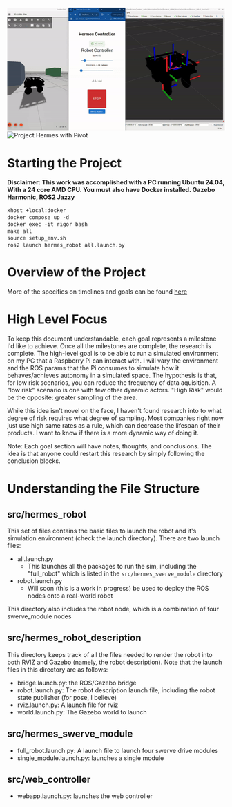 ![Project Hermes Full](/assets/DemoAll.gif "Project Hermes")
![Project Hermes with Pivot](/assets/pivot.gif "Project Hermes")

# Starting the Project

**Disclaimer: This work was accomplished with a PC running Ubuntu 24.04, With a 24 core AMD CPU. You must also have Docker installed. Gazebo Harmonic, ROS2 Jazzy**

```
xhost +local:docker
docker compose up -d
docker exec -it rigor bash
make all
source setup_env.sh
ros2 launch hermes_robot all.launch.py 
```

# Overview of the Project

More of the specifics on timelines and goals can be found [here](/LIVING_DOC.md)

# High Level Focus

To keep this document understandable, each goal represents a milestone I'd like to achieve. Once all the milestones are complete, the research is complete. The high-level goal is to be able to run a simulated environment on my PC that a Raspberry Pi can interact with. I will vary the environment and the ROS params that the Pi consumes to simulate how it behaves/achieves autonomy in a simulated space. The hypothesis is that, for low risk scenarios, you can reduce the frequency of data aquisition. A "low risk" scenario is one with few other dynamic actors. "High Risk" would be the opposite: greater sampling of the area. 

While this idea isn't novel on the face, I haven't found research into to what degree of risk requires what degree of sampling. Most companies right now just use high same rates as a rule, which can decrease the lifespan of their products. I want to know if there is a more dynamic way of doing it.

Note: Each goal section will have notes, thoughts, and conclusions. The idea is that anyone could restart this research by simply following the conclusion blocks.

# Understanding the File Structure

## src/hermes_robot

This set of files contains the basic files to launch the robot and it's simulation environment (check the launch directory). There are two launch files:

- all.launch.py
    - This launches all the packages to run the sim, including the "full_robot" which is listed in the `src/hermes_swerve_module` directory
- robot.launch.py
    - Will soon (this is a work in progress) be used to deploy the ROS nodes onto a real-world robot

This directory also includes the robot node, which is a combination of four swerve_module nodes

## src/hermes_robot_description

This directory keeps track of all the files needed to render the robot into both RVIZ and Gazebo (namely, the robot description). Note that the launch files in this directory are as follows:

- bridge.launch.py: the ROS/Gazebo bridge
- robot.launch.py: The robot description launch file, including the robot state publisher (for pose, I believe)
- rviz.launch.py: A launch file for rviz
- world.launch.py: The Gazebo world to launch

## src/hermes_swerve_module

- full_robot.launch.py: A launch file to launch four swerve drive modules
- single_module.launch.py: launches a single module


## src/web_controller

- webapp.launch.py: launches the web controller